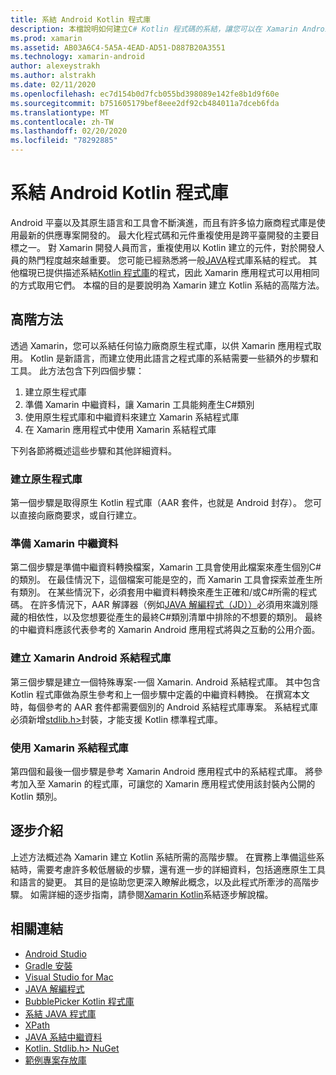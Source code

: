 ```yaml
---
title: 系結 Android Kotlin 程式庫
description: 本檔說明如何建立C# Kotlin 程式碼的系結，讓您可以在 Xamarin Android 應用程式中使用原生程式庫。
ms.prod: xamarin
ms.assetid: AB03A6C4-5A5A-4EAD-AD51-D887B20A3551
ms.technology: xamarin-android
author: alexeystrakh
ms.author: alstrakh
ms.date: 02/11/2020
ms.openlocfilehash: ec7d154b0d7fcb055bd398089e142fe8b1d9f60e
ms.sourcegitcommit: b751605179bef8eee2df92cb484011a7dceb6fda
ms.translationtype: MT
ms.contentlocale: zh-TW
ms.lasthandoff: 02/20/2020
ms.locfileid: "78292885"
---
```

# <a name="bind-android-kotlin-libraries"></a>系結 Android Kotlin 程式庫

Android 平臺以及其原生語言和工具會不斷演進，而且有許多協力廠商程式庫是使用最新的供應專案開發的。 最大化程式碼和元件重複使用是跨平臺開發的主要目標之一。 對 Xamarin 開發人員而言，重複使用以 Kotlin 建立的元件，對於開發人員的熱門程度越來越重要。 您可能已經熟悉將一般[JAVA](https://docs.microsoft.com/xamarin/android/platform/binding-java-library/)程式庫系結的程式。 其他檔現已提供描述系結[Kotlin 程式庫](walkthrough.md)的程式，因此 Xamarin 應用程式可以用相同的方式取用它們。 本檔的目的是要說明為 Xamarin 建立 Kotlin 系結的高階方法。

## <a name="high-level-approach"></a>高階方法

透過 Xamarin，您可以系結任何協力廠商原生程式庫，以供 Xamarin 應用程式取用。 Kotlin 是新語言，而建立使用此語言之程式庫的系結需要一些額外的步驟和工具。 此方法包含下列四個步驟：

1. 建立原生程式庫
1. 準備 Xamarin 中繼資料，讓 Xamarin 工具能夠產生C#類別
1. 使用原生程式庫和中繼資料來建立 Xamarin 系結程式庫
1. 在 Xamarin 應用程式中使用 Xamarin 系結程式庫

下列各節將概述這些步驟和其他詳細資料。

### <a name="build-the-native-library"></a>建立原生程式庫

第一個步驟是取得原生 Kotlin 程式庫（AAR 套件，也就是 Android 封存）。 您可以直接向廠商要求，或自行建立。

### <a name="prepare-the-xamarin-metadata"></a>準備 Xamarin 中繼資料

第二個步驟是準備中繼資料轉換檔案，Xamarin 工具會使用此檔案來產生個別C#的類別。 在最佳情況下，這個檔案可能是空的，而 Xamarin 工具會探索並產生所有類別。 在某些情況下，必須套用中繼資料轉換來產生正確和/或C#所需的程式碼。 在許多情況下，AAR 解譯器（例如[JAVA 解編程式（JD））](http://java-decompiler.github.io/)必須用來識別隱藏的相依性，以及您想要從產生的最終C#類別清單中排除的不想要的類別。 最終的中繼資料應該代表參考的 Xamarin Android 應用程式將與之互動的公用介面。

### <a name="build-a-xamarinandroid-binding-library"></a>建立 Xamarin Android 系結程式庫

第三個步驟是建立一個特殊專案-一個 Xamarin. Android 系結程式庫。 其中包含 Kotlin 程式庫做為原生參考和上一個步驟中定義的中繼資料轉換。 在撰寫本文時，每個參考的 AAR 套件都需要個別的 Android 系結程式庫專案。 系結程式庫必須新增[stdlib.h>](https://www.nuget.org/packages/Xamarin.Kotlin.StdLib/)封裝，才能支援 Kotlin 標準程式庫。

### <a name="consume-the-xamarin-binding-library"></a>使用 Xamarin 系結程式庫

第四個和最後一個步驟是參考 Xamarin Android 應用程式中的系結程式庫。 將參考加入至 Xamarin 的程式庫，可讓您的 Xamarin 應用程式使用該封裝內公開的 Kotlin 類別。

## <a name="walkthrough"></a>逐步介紹

上述方法概述為 Xamarin 建立 Kotlin 系結所需的高階步驟。 在實務上準備這些系結時，需要考慮許多較低層級的步驟，還有進一步的詳細資料，包括適應原生工具和語言的變更。 其目的是協助您更深入瞭解此概念，以及此程式所牽涉的高階步驟。 如需詳細的逐步指南，請參閱[Xamarin Kotlin](walkthrough.md)系結逐步解說檔。

## <a name="related-links"></a>相關連結

- [Android Studio](https://developer.android.com/studio)
- [Gradle 安裝](https://gradle.org/install/)
- [Visual Studio for Mac](https://visualstudio.microsoft.com/downloads)
- [JAVA 解編程式](http://java-decompiler.github.io/)
- [BubblePicker Kotlin 程式庫](https://github.com/igalata/Bubble-Picker)
- [系結 JAVA 程式庫](https://docs.microsoft.com/xamarin/android/platform/binding-java-library/)
- [XPath](https://www.w3.org/TR/xpath/)
- [JAVA 系結中繼資料](https://docs.microsoft.com/xamarin/android/platform/binding-java-library/customizing-bindings/java-bindings-metadata)
- [Kotlin. Stdlib.h> NuGet](https://www.nuget.org/packages/Xamarin.Kotlin.StdLib/)
- [範例專案存放庫](https://github.com/xamcat/xamarin-binding-kotlin-framework)
